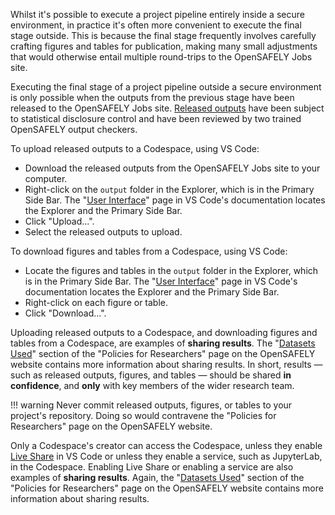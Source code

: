 Whilst it's possible to execute a project pipeline entirely inside a secure environment,
in practice it's often more convenient to execute the final stage outside.
This is because the final stage frequently involves carefully crafting figures and tables for publication,
making many small adjustments that would otherwise entail multiple round-trips to the OpenSAFELY Jobs site.

Executing the final stage of a project pipeline outside a secure environment is only possible when the outputs from the previous stage have been released to the OpenSAFELY Jobs site.
[Released outputs](../../../releasing-files-intro.md) have been subject to statistical disclosure control and have been reviewed by two trained OpenSAFELY output checkers.

To upload released outputs to a Codespace, using VS Code:

* Download the released outputs from the OpenSAFELY Jobs site to your computer.
* Right-click on the `output` folder in the Explorer, which is in the Primary Side Bar.
  The "[User Interface](https://code.visualstudio.com/docs/getstarted/userinterface)" page in VS Code's documentation locates the Explorer and the Primary Side Bar.
* Click "Upload...".
* Select the released outputs to upload.

To download figures and tables from a Codespace, using VS Code:

* Locate the figures and tables in the `output` folder in the Explorer, which is in the Primary Side Bar.
  The "[User Interface](https://code.visualstudio.com/docs/getstarted/userinterface)" page in VS Code's documentation locates the Explorer and the Primary Side Bar.
* Right-click on each figure or table.
* Click "Download...".

Uploading released outputs to a Codespace,
and downloading figures and tables from a Codespace,
are examples of **sharing results**.
The "[Datasets Used](https://www.opensafely.org/policies-for-researchers/#datasets-used)" section
of the "Policies for Researchers" page on the OpenSAFELY website contains more information about sharing results.
In short, results
— such as released outputs, figures, and tables —
should be shared **in confidence**,
and **only** with key members of the wider research team.

!!! warning
    Never commit released outputs, figures, or tables to your project's repository.
    Doing so would contravene the "Policies for Researchers" page on the OpenSAFELY website.

Only a Codespace's creator can access the Codespace,
unless they enable [Live Share](https://code.visualstudio.com/learn/collaboration/live-share) in VS Code or
unless they enable a service, such as JupyterLab, in the Codespace.
Enabling Live Share or enabling a service are also examples of **sharing results**.
Again, the "[Datasets Used](https://www.opensafely.org/policies-for-researchers/#datasets-used)" section
of the "Policies for Researchers" page on the OpenSAFELY website contains more information about sharing results.
